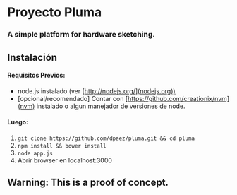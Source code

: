 Proyecto Pluma
======================

### A simple platform for hardware sketching.

## Instalación

#### Requisitos Previos:
- node.js instalado (ver [http://nodejs.org/](nodejs.org))
- [opcional/recomendado] Contar con [https://github.com/creationix/nvm](nvm) instalado o algun manejador de versiones de node.

#### Luego:
1. ```git clone https://github.com/dpaez/pluma.git && cd pluma```
2. ```npm install && bower install```
3. ```node app.js```
4. Abrir browser en localhost:3000



## Warning: This is a proof of concept.
